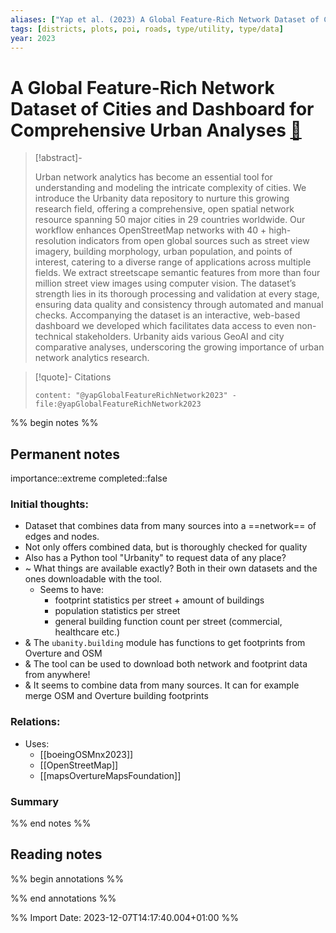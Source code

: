 ```yaml
---
aliases: ["Yap et al. (2023) A Global Feature-Rich Network Dataset of Cities and Dashboard for Comprehensive Urban Analyses"]
tags: [districts, plots, poi, roads, type/utility, type/data]
year: 2023
---
```

# A Global Feature-Rich Network Dataset of Cities and Dashboard for Comprehensive Urban Analyses [📖](zotero://select/library/items/Y889UC9Q)

> [!abstract]-
> 
> Urban network analytics has become an essential tool for understanding and modeling the intricate complexity of cities. We introduce the Urbanity data repository to nurture this growing research field, offering a comprehensive, open spatial network resource spanning 50 major cities in 29 countries worldwide. Our workflow enhances OpenStreetMap networks with 40 + high-resolution indicators from open global sources such as street view imagery, building morphology, urban population, and points of interest, catering to a diverse range of applications across multiple fields. We extract streetscape semantic features from more than four million street view images using computer vision. The dataset’s strength lies in its thorough processing and validation at every stage, ensuring data quality and consistency through automated and manual checks. Accompanying the dataset is an interactive, web-based dashboard we developed which facilitates data access to even non-technical stakeholders. Urbanity aids various GeoAI and city comparative analyses, underscoring the growing importance of urban network analytics research.
> 

> [!quote]- Citations
> 
> ```query
> content: "@yapGlobalFeatureRichNetwork2023" -file:@yapGlobalFeatureRichNetwork2023
> ```

%% begin notes %%
## Permanent notes
importance::extreme
completed::false
### Initial thoughts:
- Dataset that combines data from many sources into a ==network== of edges and nodes.
- Not only offers combined data, but is thoroughly checked for quality
- Also has a Python tool "Urbanity" to request data of any place?
- ~ What things are available exactly? Both in their own datasets and the ones downloadable with the tool. 
	- Seems to have:
		- footprint statistics per street + amount of buildings
		- population statistics per street
		- general building function count per street (commercial, healthcare etc.)
- & The `ubanity.building` module has functions to get footprints from Overture and OSM
- & The tool can be used to download both network and footprint data from anywhere!
- & It seems to combine data from many sources. It can for example merge OSM and Overture building footprints

### Relations:
- Uses:
	- [[boeingOSMnx2023]] 
	- [[OpenStreetMap]]
	- [[mapsOvertureMapsFoundation]]

### Summary


%% end notes %%
## Reading notes
%% begin annotations %%

%% end annotations %%



%% Import Date: 2023-12-07T14:17:40.004+01:00 %%
